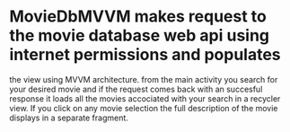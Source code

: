 # MovieDbMVVM makes request to the movie database web api using internet permissions and populates
the view using MVVM architecture. from the main activity you search for your desired movie and if
the request comes back with an succesful response it loads all the movies accociated with your
search in a recycler view. If you click on any movie selection the full description of the movie
displays in a separate fragment.
